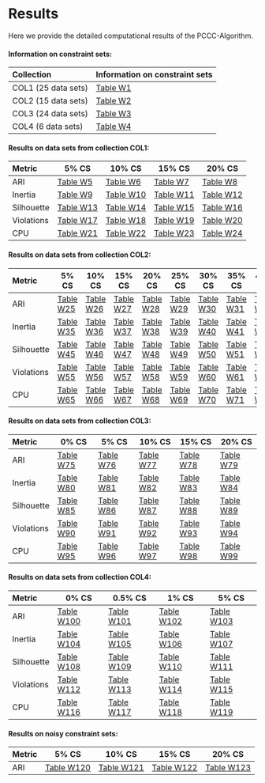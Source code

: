 # Results

Here we provide the detailed computational results of the PCCC-Algorithm.

#### Information on constraint sets:

| Collection          | Information on constraint sets          |
|:--------------------|:----------------------------------------|
| COL1 (25 data sets) | [Table W1](tables/Constraints-COL1.pdf) |
| COL2 (15 data sets) | [Table W2](tables/Constraints-COL2.pdf) |
| COL3 (24 data sets) | [Table W3](tables/Constraints-COL3.pdf) |
| COL4 (6 data sets)  | [Table W4](tables/Constraints-COL4.pdf) |

#### Results on data sets from collection COL1:

| Metric|5% CS | 10% CS | 15% CS | 20% CS | 
|:-----|-----|-----|-----|-----|
| ARI| [Table W5](tables/ARI-COL1-5.pdf)| [Table W6](tables/ARI-COL1-10.pdf)| [Table W7](tables/ARI-COL1-15.pdf)| [Table W8](tables/ARI-COL1-20.pdf)||
| Inertia| [Table W9](tables/Inertia-COL1-5.pdf)| [Table W10](tables/Inertia-COL1-10.pdf)| [Table W11](tables/Inertia-COL1-15.pdf)| [Table W12](tables/Inertia-COL1-20.pdf)||
| Silhouette| [Table W13](tables/Silhouette-COL1-5.pdf)| [Table W14](tables/Silhouette-COL1-10.pdf)| [Table W15](tables/Silhouette-COL1-15.pdf)| [Table W16](tables/Silhouette-COL1-20.pdf)||
| Violations| [Table W17](tables/Violations-COL1-5.pdf)| [Table W18](tables/Violations-COL1-10.pdf)| [Table W19](tables/Violations-COL1-15.pdf)| [Table W20](tables/Violations-COL1-20.pdf)||
| CPU| [Table W21](tables/CPU-COL1-5.pdf)| [Table W22](tables/CPU-COL1-10.pdf)| [Table W23](tables/CPU-COL1-15.pdf)| [Table W24](tables/CPU-COL1-20.pdf)||

#### Results on data sets from collection COL2:

| Metric|5% CS | 10% CS | 15% CS | 20% CS | 25% CS | 30% CS | 35% CS | 40% CS | 45% CS | 50% CS | 
|:-----|-----|-----|-----|-----|-----|-----|-----|-----|-----|-----|
| ARI| [Table W25](tables/ARI-COL2-5.pdf)| [Table W26](tables/ARI-COL2-10.pdf)| [Table W27](tables/ARI-COL2-15.pdf)| [Table W28](tables/ARI-COL2-20.pdf)| [Table W29](tables/ARI-COL2-25.pdf)| [Table W30](tables/ARI-COL2-30.pdf)| [Table W31](tables/ARI-COL2-35.pdf)| [Table W32](tables/ARI-COL2-40.pdf)| [Table W33](tables/ARI-COL2-45.pdf)| [Table W34](tables/ARI-COL2-50.pdf)||
| Inertia| [Table W35](tables/Inertia-COL2-5.pdf)| [Table W36](tables/Inertia-COL2-10.pdf)| [Table W37](tables/Inertia-COL2-15.pdf)| [Table W38](tables/Inertia-COL2-20.pdf)| [Table W39](tables/Inertia-COL2-25.pdf)| [Table W40](tables/Inertia-COL2-30.pdf)| [Table W41](tables/Inertia-COL2-35.pdf)| [Table W42](tables/Inertia-COL2-40.pdf)| [Table W43](tables/Inertia-COL2-45.pdf)| [Table W44](tables/Inertia-COL2-50.pdf)||
| Silhouette| [Table W45](tables/Silhouette-COL2-5.pdf)| [Table W46](tables/Silhouette-COL2-10.pdf)| [Table W47](tables/Silhouette-COL2-15.pdf)| [Table W48](tables/Silhouette-COL2-20.pdf)| [Table W49](tables/Silhouette-COL2-25.pdf)| [Table W50](tables/Silhouette-COL2-30.pdf)| [Table W51](tables/Silhouette-COL2-35.pdf)| [Table W52](tables/Silhouette-COL2-40.pdf)| [Table W53](tables/Silhouette-COL2-45.pdf)| [Table W54](tables/Silhouette-COL2-50.pdf)||
| Violations| [Table W55](tables/Violations-COL2-5.pdf)| [Table W56](tables/Violations-COL2-10.pdf)| [Table W57](tables/Violations-COL2-15.pdf)| [Table W58](tables/Violations-COL2-20.pdf)| [Table W59](tables/Violations-COL2-25.pdf)| [Table W60](tables/Violations-COL2-30.pdf)| [Table W61](tables/Violations-COL2-35.pdf)| [Table W62](tables/Violations-COL2-40.pdf)| [Table W63](tables/Violations-COL2-45.pdf)| [Table W64](tables/Violations-COL2-50.pdf)||
| CPU| [Table W65](tables/CPU-COL2-5.pdf)| [Table W66](tables/CPU-COL2-10.pdf)| [Table W67](tables/CPU-COL2-15.pdf)| [Table W68](tables/CPU-COL2-20.pdf)| [Table W69](tables/CPU-COL2-25.pdf)| [Table W70](tables/CPU-COL2-30.pdf)| [Table W71](tables/CPU-COL2-35.pdf)| [Table W72](tables/CPU-COL2-40.pdf)| [Table W73](tables/CPU-COL2-45.pdf)| [Table W74](tables/CPU-COL2-50.pdf)||

#### Results on data sets from collection COL3:

| Metric|0% CS | 5% CS | 10% CS | 15% CS | 20% CS | 
|:-----|-----|-----|-----|-----|-----|
| ARI| [Table W75](tables/ARI-COL3-0.pdf)| [Table W76](tables/ARI-COL3-5.pdf)| [Table W77](tables/ARI-COL3-10.pdf)| [Table W78](tables/ARI-COL3-15.pdf)| [Table W79](tables/ARI-COL3-20.pdf)||
| Inertia| [Table W80](tables/Inertia-COL3-0.pdf)| [Table W81](tables/Inertia-COL3-5.pdf)| [Table W82](tables/Inertia-COL3-10.pdf)| [Table W83](tables/Inertia-COL3-15.pdf)| [Table W84](tables/Inertia-COL3-20.pdf)||
| Silhouette| [Table W85](tables/Silhouette-COL3-0.pdf)| [Table W86](tables/Silhouette-COL3-5.pdf)| [Table W87](tables/Silhouette-COL3-10.pdf)| [Table W88](tables/Silhouette-COL3-15.pdf)| [Table W89](tables/Silhouette-COL3-20.pdf)||
| Violations| [Table W90](tables/Violations-COL3-0.pdf)| [Table W91](tables/Violations-COL3-5.pdf)| [Table W92](tables/Violations-COL3-10.pdf)| [Table W93](tables/Violations-COL3-15.pdf)| [Table W94](tables/Violations-COL3-20.pdf)||
| CPU| [Table W95](tables/CPU-COL3-0.pdf)| [Table W96](tables/CPU-COL3-5.pdf)| [Table W97](tables/CPU-COL3-10.pdf)| [Table W98](tables/CPU-COL3-15.pdf)| [Table W99](tables/CPU-COL3-20.pdf)||

#### Results on data sets from collection COL4:

| Metric|0% CS | 0.5% CS | 1% CS | 5% CS | 
|:-----|-----|-----|-----|-----|
| ARI| [Table W100](tables/ARI-COL4-0.pdf)| [Table W101](tables/ARI-COL4-0.5.pdf)| [Table W102](tables/ARI-COL4-1.pdf)| [Table W103](tables/ARI-COL4-5.pdf)||
| Inertia| [Table W104](tables/Inertia-COL4-0.pdf)| [Table W105](tables/Inertia-COL4-0.5.pdf)| [Table W106](tables/Inertia-COL4-1.pdf)| [Table W107](tables/Inertia-COL4-5.pdf)||
| Silhouette| [Table W108](tables/Silhouette-COL4-0.pdf)| [Table W109](tables/Silhouette-COL4-0.5.pdf)| [Table W110](tables/Silhouette-COL4-1.pdf)| [Table W111](tables/Silhouette-COL4-5.pdf)||
| Violations| [Table W112](tables/Violations-COL4-0.pdf)| [Table W113](tables/Violations-COL4-0.5.pdf)| [Table W114](tables/Violations-COL4-1.pdf)| [Table W115](tables/Violations-COL4-5.pdf)||
| CPU| [Table W116](tables/CPU-COL4-0.pdf)| [Table W117](tables/CPU-COL4-0.5.pdf)| [Table W118](tables/CPU-COL4-1.pdf)| [Table W119](tables/CPU-COL4-5.pdf)||

#### Results on noisy constraint sets:

| Metric|5% CS | 10% CS | 15% CS | 20% CS | 
|:-----|-----|-----|-----|-----|
| ARI| [Table W120](tables/ARI-COL1-5-noisy.pdf)| [Table W121](tables/ARI-COL1-10-noisy.pdf)| [Table W122](tables/ARI-COL1-15-noisy.pdf)| [Table W123](tables/ARI-COL1-20-noisy.pdf)||
